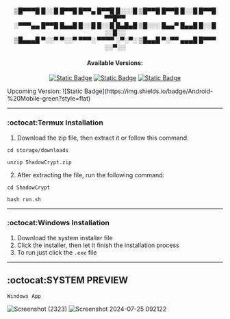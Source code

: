 <div align="center">
▒█▀▀▀█ █░░█ █▀▀█ █▀▀▄ █▀▀█ █░░░█ ▒█▀▀█ █▀▀█ █░░█ █▀▀█ ▀▀█▀▀ <br>
░▀▀▀▄▄ █▀▀█ █▄▄█ █░░█ █░░█ █▄█▄█ ▒█░░░ █▄▄▀ █▄▄█ █░░█ ░░█░░ <br>
▒█▄▄▄█ ▀░░▀ ▀░░▀ ▀▀▀░ ▀▀▀▀ ░▀░▀░ ▒█▄▄█ ▀░▀▀ ▄▄▄█ █▀▀▀ ░░▀░░<br>
<h4>Available Versions:</h4>
  
[![Static Badge](https://img.shields.io/badge/Android-%20Termux-green)](https://github.com/MR-JLTC/ShadowCrypt/releases/download/v3.0/ShadowCrypt.zip)
[![Static Badge](https://img.shields.io/badge/Windows-%20Console-blue)](https://github.com/MR-JLTC/ShadowCrypt/releases/download/v3.0/Setup_ShadowCryptV3.0.exe)
[![Static Badge](https://img.shields.io/badge/Windows-%20DesktopApp-blue)](https://github.com/MR-JLTC/ShadowCrypt/releases/download/v3.0/ShadowCryptAppV3.7.exe)<br>
</div>
Upcoming Version: ![Static Badge](https://img.shields.io/badge/Android-%20Mobile-green?style=flat)


--------------
### :octocat:Termux Installation
1. Download the zip file, then extract it or follow this command.
```
cd storage/downloads
```
```
unzip ShadowCrypt.zip
```   
2. After extracting the file, run the following command:
```
cd ShadowCrypt
```
```
bash run.sh
```
-------------
### :octocat:Windows Installation
1. Download the system installer file
2. Click the installer, then let it finish the installation process
3. To run just click the `.exe` file

--------------
## :octocat:SYSTEM PREVIEW
`Windows App`

![Screenshot (2323)](https://github.com/user-attachments/assets/dfd41964-6bb6-4d6a-9f1d-580657731327)
![Screenshot 2024-07-25 092122](https://github.com/user-attachments/assets/1416e7f2-c54e-4fd5-8ed1-d11a7f79b8c6)



